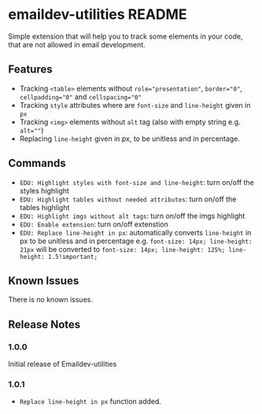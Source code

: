 # emaildev-utilities README

Simple extension that will help you to track some elements in your code, that are not allowed in email development.

## Features

- Tracking `<table>` elements without `role="presentation"`, `border="0"`, `cellpadding="0"` and `cellspacing="0"`
- Tracking `style` attributes where are `font-size` and `line-height` given in `px`
- Tracking `<img>` elements without `alt` tag (also with empty string e.g. `alt=""`)
- Replacing `line-height` given in px, to be unitless and in percentage.

## Commands

- `EDU: Highlight styles with font-size and line-height`: turn on/off the styles highlight
- `EDU: Highlight tables without needed attributes`: turn on/off the tables highlight
- `EDU: Highlight imgs without alt tags`: turn on/off the imgs highlight
- `EDU: Enable extension`: turn on/off extenstion
- `EDU: Replace line-height in px`: automatically converts `line-height` in px to be unitless and in percentage e.g. `font-size: 14px; line-height: 21px` will be converted to `font-size: 14px; line-height: 125%; line-height: 1.5!important;`

## Known Issues

There is no known issues.

## Release Notes

### 1.0.0

Initial release of Emaildev-utilities

### 1.0.1

- `Replace line-height in px` function added.